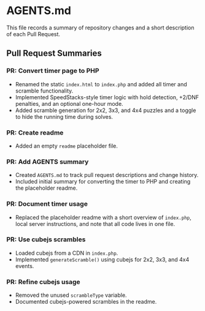 # AGENTS.md

This file records a summary of repository changes and a short description of each Pull Request.

## Pull Request Summaries

### PR: Convert timer page to PHP
- Renamed the static `index.html` to `index.php` and added all timer and scramble functionality.
- Implemented SpeedStacks-style timer logic with hold detection, +2/DNF penalties, and an optional one-hour mode.
- Added scramble generation for 2x2, 3x3, and 4x4 puzzles and a toggle to hide the running time during solves.


### PR: Create readme
- Added an empty `readme` placeholder file.

### PR: Add AGENTS summary
- Created `AGENTS.md` to track pull request descriptions and change history.
- Included initial summary for converting the timer to PHP and creating the placeholder readme.

### PR: Document timer usage
- Replaced the placeholder readme with a short overview of `index.php`, local server instructions, and note that all code lives in one file.

### PR: Use cubejs scrambles
- Loaded cubejs from a CDN in `index.php`.
- Implemented `generateScramble()` using cubejs for 2x2, 3x3, and 4x4 events.

### PR: Refine cubejs usage
- Removed the unused `scrambleType` variable.
- Documented cubejs-powered scrambles in the readme.
